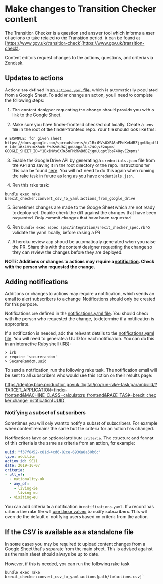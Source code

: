 # Make changes to Transition Checker content

The Transition Checker is a question and answer tool which informs a user of actions to take related to the Transition period. It can be found at [https://www.gov.uk/transition-check](https://www.gov.uk/transition-check).

Content editors request changes to the actions, questions, and criteria via Zendesk.

## Updates to actions

Actions are defined in [an `actions.yaml` file](https://github.com/alphagov/finder-frontend/blob/master/lib/brexit_checker/actions.yaml), which is automatically populated from a Google Sheet. To add or change an action, you'll need to complete the following steps:

1. The content designer requesting the change should provide you with a link to the Google Sheet.

2. Make sure you have finder-frontend checked out locally. Create a `.env` file in the root of the finder-frontend repo. Your file should look like this:

```
# EXAMPLE: for given sheet https://docs.google.com/spreadsheets/d/1BxiMVs0XRA5nFMdKvBdBZjgmUUqptlbs74OgvE2upms/edit
# id="1BxiMVs0XRA5nFMdKvBdBZjgmUUqptlbs74OgvE2upms"
GOOGLE_SHEET_ID="1BxiMVs0XRA5nFMdKvBdBZjgmUUqptlbs74OgvE2upms"
```

3. Enable the Google Drive API by generating a `credentials.json` file from the API and saving it in the root directory of the repo.  Instructions for this can be found [here](https://developers.google.com/drive/api/v3/quickstart/ruby).  You will not need to do this again when running the rake task in future as long as you have `credentials.json`.

4. Run this rake task:

```
bundle exec rake brexit_checker:convert_csv_to_yaml:actions_from_google_drive
```

5. Sometimes changes are made to the Google Sheet which are not ready to deploy yet. Double check the diff against the changes that have been requested. Only commit changes that have been requested.

6. Run `bundle exec rspec spec/integration/brexit_checker_spec.rb` to validate the yaml locally, before raising a PR

7. A heroku review app should be automatically generated when you raise the PR. Share this with the content designer requesting the change so they can review the changes before they are deployed.

**NOTE: Additions or changes to actions may require a [notification](#adding-notifications). Check with the person who requested the change.**

## Adding notifications

Additions or changes to actions may require a notification, which sends an email to alert subscribers to a change. Notifications should only be created for this purpose.

Notifications are defined in the [notifications.yaml file](https://github.com/alphagov/finder-frontend/blob/master/lib/brexit_checker/notifications.yaml). You should check with the person who requested the change, to determine if a notification is appropriate.

If a notification is needed, add the relevant details to the [notifications.yaml file](https://github.com/alphagov/finder-frontend/blob/master/lib/brexit_checker/notifications.yaml). You will need to generate a UUID for each notification. You can do this in an interactive Ruby shell (IRB):

```
> irb
> require 'securerandom'
> SecureRandom.uuid
```

To send a notification, run the following rake task. The notification email will be sent to all subscribers who would see this action on their results page:

https://deploy.blue.production.govuk.digital/job/run-rake-task/parambuild/?TARGET_APPLICATION=finder-frontend&MACHINE_CLASS=calculators_frontend&RAKE_TASK=brexit_checker:change_notification[UUID]

### Notifying a subset of subscribers

Sometimes you will only want to notify a subset of subscribers. For example when content remains the same but the criteria for an action has changed.

Notifications have an optional attribute `criteria`. The structure and format of this criteria is the same as criteria from an action, for example:

```yaml
uuid: "f37f8452-c81d-4cd6-82ce-6930a8a50b6d"
type: addition
action_id: S011
date: 2019-10-07
criteria:
- all_of:
  - nationality-uk
  - any_of:
    - living-ie
    - living-eu
  - visiting-eu
```

You can add criteria to a notification in `notifications.yaml`. If a record has criteria the rake file will [use these values](https://github.com/alphagov/finder-frontend/blob/0979c94ec51ba38f8d574569ffd51ffea55f13a6/lib/tasks/brexit_checker/change_notifications.rake#L10) to notify subscribers. This will override the default of notifying users based on criteria from the action.

## If the CSV is available as a standalone file
In some cases you may be required to upload content changes from a Google Sheet that's separate from the main sheet. This is advised against as the main sheet should always be up to date.

However, if this is needed, you can run the following rake task:

```
bundle exec rake brexit_checker:convert_csv_to_yaml:actions[path/to/actions.csv]`
```

